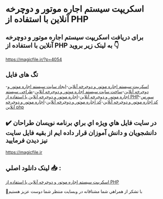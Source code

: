 # اسکریپت سیستم اجاره موتور و دوچرخه آنلاین با استفاده از PHP

## برای دریافت اسکریپت سیستم اجاره موتور و دوچرخه آنلاین با استفاده از PHP به لینک زیر بروید 👇

https://magicfile.ir/?p=4054

## تگ های فایل

-[اسکریپت سیستم اجاره موتور و دوچرخه آنلاین](https://magicfile.ir/product/%d8%a7%d8%b3%da%a9%d8%b1%db%8c%d9%be%d8%aa%d8%b3%db%8c%d8%b3%d8%aa%d9%85-%d8%a7%d8%ac%d8%a7%d8%b1%d9%87-%d9%85%d9%88%d8%aa%d9%88%d8%b1-%d9%88-%d8%af%d9%88%da%86%d8%b1%d8%ae%d9%87-%d8%a2%d9%86%d9%84%d8%a7%db%8c%d9%86-php/)-[ایجاد سایت سیستم اجاره موتور و دوچرخه آنلاین](https://magicfile.ir/product/%d8%a7%d8%b3%da%a9%d8%b1%db%8c%d9%be%d8%aa%d8%b3%db%8c%d8%b3%d8%aa%d9%85-%d8%a7%d8%ac%d8%a7%d8%b1%d9%87-%d9%85%d9%88%d8%aa%d9%88%d8%b1-%d9%88-%d8%af%d9%88%da%86%d8%b1%d8%ae%d9%87-%d8%a2%d9%86%d9%84%d8%a7%db%8c%d9%86-php/)-[ساخت سایت سیستم اجاره موتور و دوچرخه آنلاین](https://magicfile.ir/product/%d8%a7%d8%b3%da%a9%d8%b1%db%8c%d9%be%d8%aa%d8%b3%db%8c%d8%b3%d8%aa%d9%85-%d8%a7%d8%ac%d8%a7%d8%b1%d9%87-%d9%85%d9%88%d8%aa%d9%88%d8%b1-%d9%88-%d8%af%d9%88%da%86%d8%b1%d8%ae%d9%87-%d8%a2%d9%86%d9%84%d8%a7%db%8c%d9%86-php/)-[طراحی سیستم اجاره موتور و دوچرخه آنلاین](https://magicfile.ir/product/%d8%a7%d8%b3%da%a9%d8%b1%db%8c%d9%be%d8%aa%d8%b3%db%8c%d8%b3%d8%aa%d9%85-%d8%a7%d8%ac%d8%a7%d8%b1%d9%87-%d9%85%d9%88%d8%aa%d9%88%d8%b1-%d9%88-%d8%af%d9%88%da%86%d8%b1%d8%ae%d9%87-%d8%a2%d9%86%d9%84%d8%a7%db%8c%d9%86-php/)-[اجاره موتور و دوچرخه آنلاین با استفاده از PHP](https://magicfile.ir/product/%d8%a7%d8%b3%da%a9%d8%b1%db%8c%d9%be%d8%aa%d8%b3%db%8c%d8%b3%d8%aa%d9%85-%d8%a7%d8%ac%d8%a7%d8%b1%d9%87-%d9%85%d9%88%d8%aa%d9%88%d8%b1-%d9%88-%d8%af%d9%88%da%86%d8%b1%d8%ae%d9%87-%d8%a2%d9%86%d9%84%d8%a7%db%8c%d9%86-php/)-[سورس کد اجاره موتور و دوچرخه آنلاین](https://magicfile.ir/product/%d8%a7%d8%b3%da%a9%d8%b1%db%8c%d9%be%d8%aa%d8%b3%db%8c%d8%b3%d8%aa%d9%85-%d8%a7%d8%ac%d8%a7%d8%b1%d9%87-%d9%85%d9%88%d8%aa%d9%88%d8%b1-%d9%88-%d8%af%d9%88%da%86%d8%b1%d8%ae%d9%87-%d8%a2%d9%86%d9%84%d8%a7%db%8c%d9%86-php/)-[کد اجاره موتور و دوچرخه آنلاین](https://magicfile.ir/product/%d8%a7%d8%b3%da%a9%d8%b1%db%8c%d9%be%d8%aa%d8%b3%db%8c%d8%b3%d8%aa%d9%85-%d8%a7%d8%ac%d8%a7%d8%b1%d9%87-%d9%85%d9%88%d8%aa%d9%88%d8%b1-%d9%88-%d8%af%d9%88%da%86%d8%b1%d8%ae%d9%87-%d8%a2%d9%86%d9%84%d8%a7%db%8c%d9%86-php/)-[اجاره موتور و دوچرخه آنلاین php](https://magicfile.ir/product/%d8%a7%d8%b3%da%a9%d8%b1%db%8c%d9%be%d8%aa%d8%b3%db%8c%d8%b3%d8%aa%d9%85-%d8%a7%d8%ac%d8%a7%d8%b1%d9%87-%d9%85%d9%88%d8%aa%d9%88%d8%b1-%d9%88-%d8%af%d9%88%da%86%d8%b1%d8%ae%d9%87-%d8%a2%d9%86%d9%84%d8%a7%db%8c%d9%86-php/)

## ✔️ در سايت فايل هاي ويژه اي براي برنامه نويسان طراحان دانشجويان و دانش آموزان قرار داده ايم از بقيه فايل سايت نيز ديدن فرماييد

https://magicfile.ir


## لينک دانلود اصلي 📥 :

[اسکریپت سیستم اجاره موتور و دوچرخه آنلاین با استفاده از PHP](https://magicfile.ir/product/%d8%a7%d8%b3%da%a9%d8%b1%db%8c%d9%be%d8%aa%d8%b3%db%8c%d8%b3%d8%aa%d9%85-%d8%a7%d8%ac%d8%a7%d8%b1%d9%87-%d9%85%d9%88%d8%aa%d9%88%d8%b1-%d9%88-%d8%af%d9%88%da%86%d8%b1%d8%ae%d9%87-%d8%a2%d9%86%d9%84%d8%a7%db%8c%d9%86-php/) 


🙏با تشکر از همراهي شما مشتاقانه در وبسایت منتظر شما دوست عزیز هستیم


